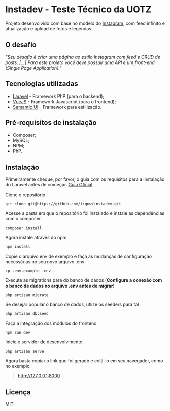 # Instadev - Teste Técnico da UOTZ

Projeto desenvolvido com base no modelo do [Instagram](https://www.instagram.com/), com feed infinito e atualização e upload de fotos e legendas.


## O desafio

_"Seu desafio é criar uma página ao estilo Instagram com feed e CRUD de posts. [...] Para este projeto você deve possuir uma API e um front-end (Single Page Application)."_


## Tecnologias utilizadas

- [Laravel](https://laravel.com/) - Framework PhP (para o backend);
- [VueJS](https://vuejs.org/) - Framework Javascript (para o frontend);
- [Semantic UI](https://semantic-ui.com/) - Framework para estilização.


## Pré-requisitos de instalação

- Composer;
- MySQL;
- NPM;
- PhP.


## Instalação

Primeiramente cheque, por favor, o guia com os requisitos para a instalação do Laravel antes de começar. [Guia Oficial](https://laravel.com/docs/5.8/installation#installing-laravel)

Clone o repositório
```
git clone git@https://github.com/iiguw/instadev.git
```

Acesse a pasta em que o repositório foi instalado e instale as dependências com o composer
```
composer install
```

Agora instale através do npm
```
npm install
```
Copie o arquivo env de exemplo e faça as mudanças de configuração necessárias no seu novo arquivo .env
```
cp .env.example .env
```

Execute as migrations para do banco de dados (**Configure a conexão com o banco de dados no arquivo .env antes de migrar**)
```
php artisan migrate
```

Se desejar popular o banco de dados, utlize os seeders para tal
```
php artisan db:seed
```

Faça a integração dos módulos do frontend
```
npm run dev
```

Inicie o servidor de desenvolvimento
```
php artisan serve
```

Agora basta copiar o link que foi gerado e colá-lo em seu navegador, como no exemplo:
> http://127.0.0.1:8000


## Licença

MIT
